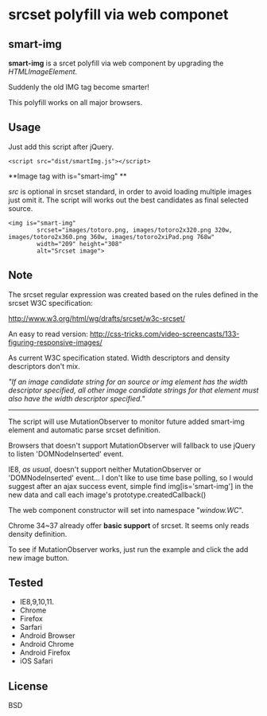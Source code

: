 srcset polyfill via web componet
===============

smart-img 
-----------------------

**smart-img** is a srcet polyfill via web component by upgrading the *HTMLImageElement*.

Suddenly the old IMG tag become smarter! 

This polyfill works on all major browsers. 

Usage
-----

Just add this script after jQuery. 

    <script src="dist/smartImg.js"></script>

**Image tag with is="smart-img" **

*src* is optional in srcset standard, in order to avoid loading multiple images just omit it. The script will works out the best candidates as final selected source.

    <img is="smart-img" 
            srcset="images/totoro.png, images/totoro2x320.png 320w, images/totoro2x360.png 360w, images/totoro2xiPad.png 768w" 
            width="209" height="308" 
            alt="Srcset image">


Note
-----
			
The srcset regular expression was created based on the rules defined in the srcset W3C specification:

http://www.w3.org/html/wg/drafts/srcset/w3c-srcset/

An easy to read version:
http://css-tricks.com/video-screencasts/133-figuring-responsive-images/

As current W3C specification stated. Width descriptors and density descriptors don't mix.

*"If an image candidate string for an source or img element has the width descriptor specified, all other image candidate strings for that element must also have the width descriptor specified."*

----------

The script will use MutationObserver to monitor future added smart-img element and automatic parse srcset definition.

Browsers that doesn't support MutationObserver will fallback to use jQuery to listen 'DOMNodeInserted' event.

IE8, *as usual*, doesn't support neither MutationObserver or 'DOMNodeInserted' event... 
I don't like to use time base polling, so I would suggest after an ajax success event, simple find img[is='smart-img'] in the new data and call each image's prototype.createdCallback()

The web component constructor will set into namespace "*window.WC*".

Chrome 34~37 already offer **basic support** of srcset. It seems only reads density definition. 

To see if MutationObserver works, just run the example and click the add new image button.

Tested
------

 - IE8,9,10,11.  
 - Chrome 
 - Firefox 
 - Sarfari 
 - Android Browser 
 - Android Chrome
 - Android Firefox
 - iOS Safari

License
----

BSD

